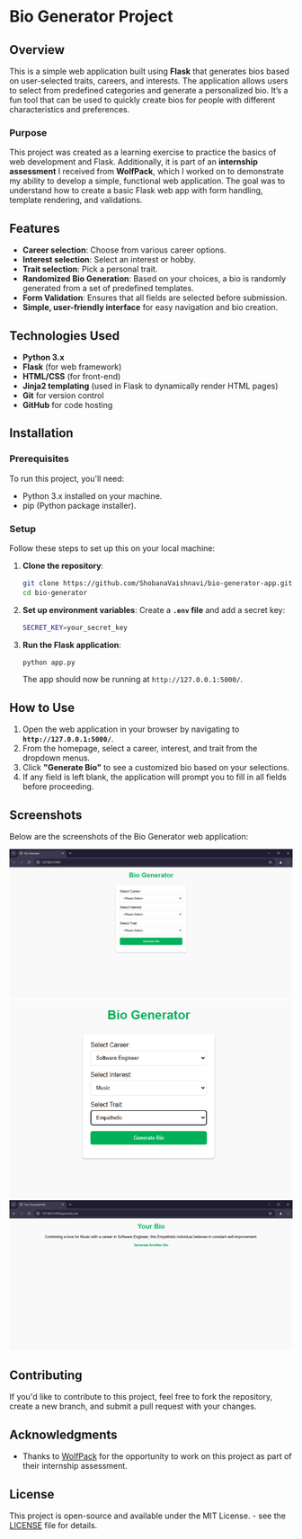 # Bio Generator Project

## Overview

This is a simple web application built using **Flask** that generates bios based on user-selected traits, careers, and interests. The application allows users to select from predefined categories and generate a personalized bio. It’s a fun tool that can be used to quickly create bios for people with different characteristics and preferences.

### Purpose

This project was created as a learning exercise to practice the basics of web development and Flask. Additionally, it is part of an **internship assessment** I received from **WolfPack**, which I worked on to demonstrate my ability to develop a simple, functional web application. The goal was to understand how to create a basic Flask web app with form handling, template rendering, and validations.

## Features

- **Career selection**: Choose from various career options.
- **Interest selection**: Select an interest or hobby.
- **Trait selection**: Pick a personal trait.
- **Randomized Bio Generation**: Based on your choices, a bio is randomly generated from a set of predefined templates.
- **Form Validation**: Ensures that all fields are selected before submission.
- **Simple, user-friendly interface** for easy navigation and bio creation.


## Technologies Used
- **Python 3.x**
- **Flask** (for web framework)
- **HTML/CSS** (for front-end)
- **Jinja2 templating** (used in Flask to dynamically render HTML pages)
- **Git** for version control
- **GitHub** for code hosting


## Installation

### Prerequisites
To run this project, you'll need:
- Python 3.x installed on your machine.
- pip (Python package installer).

### Setup
Follow these steps to set up this on your local machine:

1. **Clone the repository**:
    ```bash
    git clone https://github.com/ShobanaVaishnavi/bio-generator-app.git
    cd bio-generator
    ```

2. **Set up environment variables**:
    Create a **`.env` file** and add a secret key:
    ```bash
    SECRET_KEY=your_secret_key
    ```

3. **Run the Flask application**:
    ```bash
    python app.py
    ```

    The app should now be running at `http://127.0.0.1:5000/`.

## How to Use
1. Open the web application in your browser by navigating to **`http://127.0.0.1:5000/`**.
2. From the homepage, select a career, interest, and trait from the dropdown menus.
3. Click **"Generate Bio"** to see a customized bio based on your selections.
4. If any field is left blank, the application will prompt you to fill in all fields before proceeding.


## Screenshots
Below are the screenshots of the Bio Generator web application:

![Home Page](screenshots/home_page.png)
![Selected Page](screenshots/selected.png)
![Generated Bio Page](screenshots/result_page.png)

## Contributing
If you'd like to contribute to this project, feel free to fork the repository, create a new branch, and submit a pull request with your changes.

## Acknowledgments
- Thanks to [WolfPack](https://wolfpackdigi.com) for the opportunity to work on this project as part of their internship assessment.

## License
This project is open-source and available under the MIT License.  - see the [LICENSE](LICENSE) file for details.